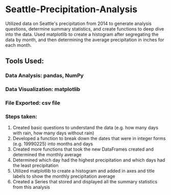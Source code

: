 # Seattle-Precipitation-Analysis
Utilized data on Seattle's precipitation from 2014 to generate analysis questions, determine summary statistics, and create functions to deep dive into the data. Used matplotlib to create a histogram after segregating the data by month, and then determining the average precipitation in inches for each month.

## Tools Used:
### Data Analysis: pandas, NumPy
### Data Visualization: matplotlib
### File Exported: csv file

### Steps taken:
1. Created basic questions to understand the data (e.g. how many days with rain, how many days without rain)
2. Developed a function to break down the dates that were in integer forms (e.g. 19990225) into months and days 
3. Created more functions that took the new DataFrames created and determined the monthly average
4. Determined which day had the highest precipitation and which days had the least precipitation
5. Utilized matplotlib to create a histogram and added in axes and title labels to show the monthly precipitation average
6. Created a Series that stored and displayed all the summary statistics from this analysis
